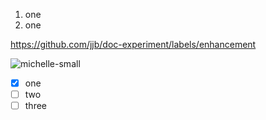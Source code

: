 1. one
1. one

https://github.com/jjb/doc-experiment/labels/enhancement

![michelle-small](https://github.com/jjb/doc-experiment/assets/6097/d2d0b7c1-acef-4c27-9e56-2ade733d3527)


- [x] one
- [ ] two
- [ ] three
